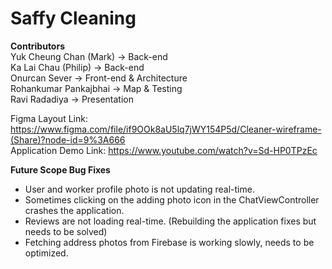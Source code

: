 # Saffy Cleaning

**Contributors**<br>
Yuk Cheung Chan (Mark) -> Back-end<br>
Ka Lai Chau (Philip) -> Back-end<br>
Onurcan Sever -> Front-end & Architecture<br>
Rohankumar Pankajbhai -> Map & Testing<br>
Ravi Radadiya -> Presentation<br>

Figma Layout Link: https://www.figma.com/file/if9OOk8aU5lq7jWY154P5d/Cleaner-wireframe-(Share)?node-id=9%3A666<br>
Application Demo Link: https://www.youtube.com/watch?v=Sd-HP0TPzEc

**Future Scope Bug Fixes**
* User and worker profile photo is not updating real-time.
* Sometimes clicking on the adding photo icon in the ChatViewController crashes the application.
* Reviews are not loading real-time. (Rebuilding the application fixes but needs to be solved)
* Fetching address photos from Firebase is working slowly, needs to be optimized.
